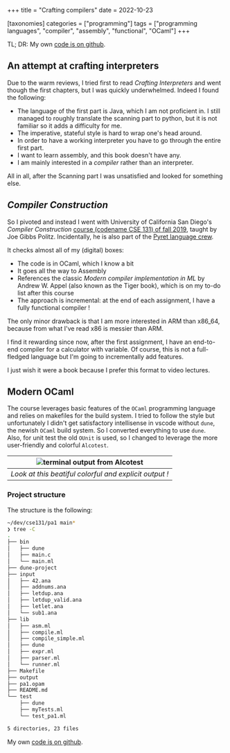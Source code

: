 +++
title = "Crafting compilers"
date = 2022-10-23

[taxonomies]
categories = ["programming"]
tags = ["programming languages", "compiler", "assembly", "functional", "OCaml"]
+++

TL; DR: My own [code is on github](https://ucsd-cse131-f19.github.io/).

## An attempt at crafting interpreters

Due to the warm reviews, I tried first to read _Crafting Interpreters_ and went though the first chapters, but I was quickly underwhelmed. Indeed I found the following:
- The language of the first part is Java, which I am not proficient in. I still managed to roughly translate the scanning part to python, but it is not familiar so it adds a difficulty for me. 
- The imperative, stateful style is hard to wrap one's head around. 
- In order to have a working interpreter you have to go through the entire first part. 
- I want to learn assembly, and this book doesn't have any.
- I am mainly interested in a _compiler_ rather than an interpreter.

All in all, after the Scanning part I was unsatisfied and looked for something else.

## _Compiler Construction_

So I pivoted and instead I went with University of California San Diego's _Compiler Construction_ [course (codename CSE 131) of fall 2019](https://ucsd-cse131-f19.github.io/), taught by Joe Gibbs Politz. Incidentally, he is also part of the [Pyret language crew](https://www.pyret.org/crew/).

It checks almost all of my (digital) boxes: 
- The code is in OCaml, which I know a bit
- It goes all the way to Assembly
- References the classic _Modern compiler implementation in ML_ by Andrew W. Appel (also known as the Tiger book), which is on my to-do list after this course
- The approach is incremental: at the end of each assignment, I have a fully functional compiler !

The only minor drawback is that I am more interested in ARM than x86_64, because from what I've read x86 is messier than ARM.

I find it rewarding since now, after the first assignment, I have an end-to-end compiler for a calculator with variable. Of course, this is not a full-fledged language but I'm going to incrementally add features. 

I just wish it were a book because I prefer this format to video lectures.

## Modern OCaml

The course leverages basic features of the `OCaml` programming language and relies on makefiles for the build system. I tried to follow the style but unfortunately I didn't get satisfactory intellisense in vscode without `dune`, the newish `OCaml` build system. So I converted everything to use `dune`.  
Also, for unit test the old `OUnit` is used, so I changed to leverage the more user-friendly and colorful `Alcotest`.

|![terminal output from Alcotest](/images/alcotest.png)|
|:--:|
| *Look at this beatiful colorful and explicit output !*|

### Project structure

The structure is the following:

```bash
~/dev/cse131/pa1 main*
❯ tree -C
.
├── bin
│   ├── dune
│   ├── main.c
│   └── main.ml
├── dune-project
├── input
│   ├── 42.ana
│   ├── addnums.ana
│   ├── letdup.ana
│   ├── letdup_valid.ana
│   ├── letlet.ana
│   └── sub1.ana
├── lib
│   ├── asm.ml
│   ├── compile.ml
│   ├── compile_simple.ml
│   ├── dune
│   ├── expr.ml
│   ├── parser.ml
│   └── runner.ml
├── Makefile
├── output
├── pa1.opam
├── README.md
└── test
    ├── dune
    ├── myTests.ml
    └── test_pa1.ml

5 directories, 23 files
```

My own [code is on github](https://ucsd-cse131-f19.github.io/).

